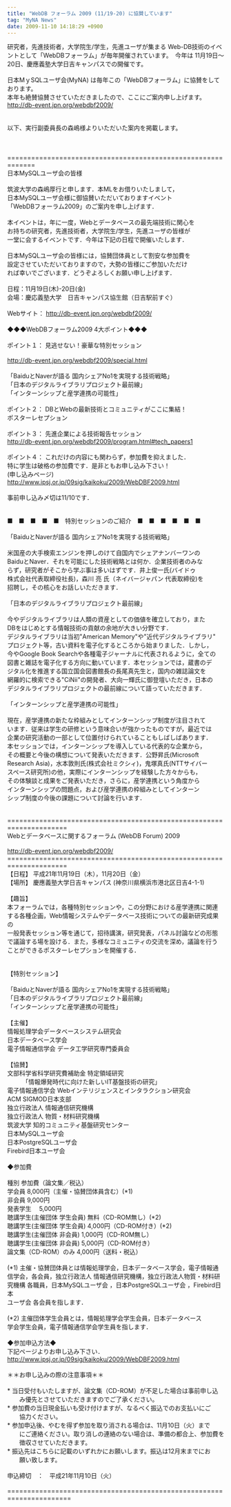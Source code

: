 ```yaml
---
title: "WebDB フォーラム 2009 (11/19-20) に協賛しています"
tag: "MyNA News"
date: 2009-11-10 14:18:29 +0900
---
```


研究者，先進技術者，大学院生/学生，先進ユーザが集まる Web-DB技術のイベントとして「WebDBフォーラム」が毎年開催されています。　今年は 11月19日〜20日、慶應義塾大学日吉キャンパスでの開催です。<br>
<br>
日本MｙSQLユーザ会(MyNA) は毎年この「WebDBフォーラム」に協賛をしております。<br>
本年も絶賛協賛させていただきましたので、ここにご案内申し上げます。<br>
http://db-event.jpn.org/webdbf2009/<br>
<br>
<br>
以下、実行副委員長の森嶋様よりいただいた案内を掲載します。<br>
<br>
<br>
<br>
=============================================================<br>
日本MySQLユーザ会の皆様<br>
<br>
筑波大学の森嶋厚行と申します．本MLをお借りいたしまして，<br>
日本MySQLユーザ会様に御協賛いただいておりますイベント<br>
「WebDBフォーラム2009」のご案内を申し上げます．<br>
<br>
本イベントは，年に一度，Webとデータベースの最先端技術に関心を<br>
お持ちの研究者，先進技術者，大学院生/学生，先進ユーザの皆様が<br>
一堂に会するイベントです．今年は下記の日程で開催いたします．<br>
<br>
日本MySQLユーザ会の皆様には，協賛団体員として割安な参加費を<br>
設定させていただいておりますので，大勢の皆様にご参加いただけ<br>
れば幸いでございます．どうぞよろしくお願い申し上げます．<br>
<br>
日程：11月19日(木)-20日(金)<br>
会場：慶応義塾大学　日吉キャンパス協生館（日吉駅前すぐ） <br>
<br>
Webサイト： http://db-event.jpn.org/webdbf2009/<br>
<br>
◆◆◆WebDBフォーラム2009 4大ポイント◆◆◆<br>
<br>
ポイント１： 見逃せない！豪華な特別セッション<br>
<br>
http://db-event.jpn.org/webdbf2009/special.html<br>
<br>
   「BaiduとNaverが語る 国内シェアNo1を実現する技術戦略」<br>
   「日本のデジタルライブラリプロジェクト最前線」<br>
   「インターンシップと産学連携の可能性」<br>
<br>
ポイント２： DBとWebの最新技術とコミュニティがここに集結！<br>
             ポスターレセプション <br>
<br>
ポイント３： 先進企業による技術報告セッション<br>
http://db-event.jpn.org/webdbf2009/program.html#tech_papers1<br>
<br>
ポイント４： これだけの内容にも関わらず，参加費を抑えました．<br>
特に学生は破格の参加費です．是非ともお申し込み下さい！<br>
(申し込みページ) http://www.ipsj.or.jp/09sig/kaikoku/2009/WebDBF2009.html<br>
<br>
事前申し込み〆切は11/10です．<br>
<br>
<br>
■　■　■　■　■　特別セッションのご紹介　■　■　■　■　■　■<br>
<br>
「BaiduとNaverが語る 国内シェアNo1を実現する技術戦略」<br>
<br>
米国産の大手検索エンジンを押しのけて自国内でシェアナンバーワンの<br>
BaiduとNaver．それを可能にした技術戦略とは何か．企業技術者のみな<br>
らず，研究者がそこから学ぶ事は多いはずです．井上俊一氏(バイドゥ<br>
株式会社代表取締役社長)，森川 亮 氏（ネイバージャパン 代表取締役)を<br>
招聘し，その核心をお話しいただきます．<br>
<br>
「日本のデジタルライブラリプロジェクト最前線」<br>
<br>
今やデジタルライブラリは人類の資産としての価値を確立しており，また<br>
DBをはじめとする情報技術の貢献の余地が大きい分野です．<br>
デジタルライブラリは当初"American Memory"や"近代デジタルライブラリ"<br>
プロジェクト等，古い資料を電子化するところから始まりました．しかし，<br>
今やGoogle Book Searchや各種電子ジャーナルに代表されるように，全ての<br>
図書と雑誌を電子化する方向に動いています．本セッションでは，蔵書のデ<br>
ジタル化を推進する国立国会図書館長の長尾真先生と，国内の雑誌論文を<br>
網羅的に検索できる"CiNii"の開発者、大向一輝氏に御登壇いただき，日本の<br>
デジタルライブラリプロジェクトの最前線について語っていただきます．<br>
<br>
「インターンシップと産学連携の可能性」<br>
<br>
現在，産学連携の新たな枠組みとしてインターンシップ制度が注目されて<br>
います．従来は学生の研修という意味合いが強かったものですが，最近では<br>
企業の研究活動の一部として位置付けられていることもしばしばあります．<br>
本セッションでは，インターンシップを導入している代表的な企業から，<br>
その概要と今後の構想について発表いただきます．公野昇氏(Microsoft <br>
Research Asia)，水本敦則氏(株式会社ミクシィ)，鬼塚真氏(NTTサイバー<br>
スペース研究所)の他，実際にインターンシップを経験した方々からも，<br>
その体験談と成果をご発表いただき，さらに，産学連携という角度から<br>
インターンシップの問題点，および産学連携の枠組みとしてインターン<br>
シップ制度の今後の課題について討論を行います．<br>
<br>
<br>
=====================================================================<br>
     Webとデータベースに関するフォーラム (WebDB Forum) 2009<br>
<br>
               http://db-event.jpn.org/webdbf2009/<br>
=====================================================================<br>
【日程】 平成21年11月19日（木），11月20日（金）<br>
【場所】 慶應義塾大学日吉キャンパス (神奈川県横浜市港北区日吉4-1-1)<br>
<br>
【趣旨】<br>
本フォーラムでは，各種特別セッションや，この分野における産学連携に関連<br>
する各種企画，Web情報システムやデータベース技術についての最新研究成果の<br>
一般発表セッション等を通じて，招待講演，研究発表，パネル討論などの形態<br>
で議論する場を設ける．また，多様なコミュニティの交流を深め，議論を行う<br>
ことができるポスターレセプションを開催する． <br>
<br>
<br>
【特別セッション】<br>
<br>
  「BaiduとNaverが語る 国内シェアNo1を実現する技術戦略」<br>
  「日本のデジタルライブラリプロジェクト最前線」<br>
  「インターンシップと産学連携の可能性」<br>
<br>
【主催】<br>
情報処理学会データベースシステム研究会<br>
日本データベース学会<br>
電子情報通信学会 データ工学研究専門委員会<br>
<br>
【協賛】<br>
文部科学省科学研究費補助金 特定領域研究<br>
　　　「情報爆発時代に向けた新しいIT基盤技術の研究」<br>
電子情報通信学会 Webインテリジェンスとインタラクション研究会<br>
ACM SIGMOD日本支部<br>
独立行政法人 情報通信研究機構<br>
独立行政法人 物質・材料研究機構<br>
筑波大学 知的コミュニティ基盤研究センター<br>
日本MySQLユーザ会<br>
日本PostgreSQLユーザ会<br>
Firebird日本ユーザ会<br>
<br>
◆参加費<br>
<br>
種別 	参加費（論文集／税込）<br>
学会員 	8,000円（主催・協賛団体員含む）(*1)<br>
非会員 	9,000円<br>
発表学生 　5,000円<br>
聴講学生(主催団体 学生会員)  無料（CD-ROM無し）(*2)<br>
聴講学生(主催団体 学生会員)  4,000円（CD-ROM付き）(*2)<br>
聴講学生(主催団体 非会員) 	1,000円（CD-ROM無し）<br>
聴講学生(主催団体 非会員) 	5,000円（CD-ROM付き）<br>
論文集（CD-ROM）のみ 4,000円（送料・税込）<br>
<br>
(*1) 主催・協賛団体員とは情報処理学会，日本データベース学会，電子情報通<br>
信学会，各会員，独立行政法人 情報通信研究機構，独立行政法人物質・材料研<br>
究機構 各職員，日本MySQLユーザ会 ，日本PostgreSQLユーザ会 ，Firebird日本<br>
ユーザ会 各会員を指します．<br>
<br>
(*2) 主催団体学生会員とは，情報処理学会学生会員，日本データベース<br>
学会学生会員，電子情報通信学会学生員を指します．<br>
<br>
◆参加申込方法◆<br>
下記ページよりお申し込み下さい．<br>
http://www.ipsj.or.jp/09sig/kaikoku/2009/WebDBF2009.html<br>
<br>
＊＊お申し込みの際の注意事項＊＊<br>
<br>
    * 当日受付もいたしますが、論文集（CD-ROM）が不足した場合は事前申し込<br>
　　み優先とさせていただきますのでご了承ください。<br>
    * 参加費の当日現金払いも受け付けますが、なるべく振込でのお支払いにご<br>
　　協力ください。<br>
    * 参加申込後、やむを得ず参加を取り消される場合は、11月10日（火）まで<br>
　　にご連絡ください。取り消しの連絡のない場合は、準備の都合上、参加費を<br>
　　徴収させていただきます。<br>
    * 振込先はこちらに記載のいずれかにお願いします。振込は12月末までにお<br>
　　願い致します。<br>
<br>
申込締切　：　平成21年11月10日（火） <br>
<br>
======================================================================<br>
<br>
<br>
<br>
